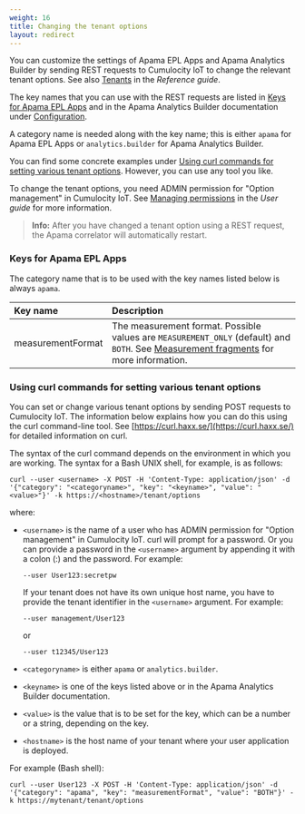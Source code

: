 ```yaml
---
weight: 16
title: Changing the tenant options
layout: redirect
---
```


You can customize the settings of Apama EPL Apps and Apama Analytics Builder by sending REST requests to Cumulocity IoT to change the relevant tenant options. See also [Tenants](/reference/tenants/) in the *Reference guide*.

The key names that you can use with the REST requests are listed in [Keys for Apama EPL Apps](#keys) and in the Apama Analytics Builder documentation under [Configuration](https://documentation.softwareag.com/onlinehelp/Rohan/Analytics_Builder/pab10-6/apama-pab-webhelp/index.html#page/apamaanalyticsbuilder-webhelp%2Fco-AnaBui_configuration.html).

A category name is needed along with the key name; this is either `apama` for Apama EPL Apps or `analytics.builder` for Apama Analytics Builder.

You can find some concrete examples under [Using curl commands for setting various tenant options](#curl). However, you can use any tool you like. 

To change the tenant options, you need ADMIN permission for "Option management" in Cumulocity IoT. See [Managing permissions](/users-guide/administration/#managing-permissions) in the *User guide* for more information.

> **Info:** After you have changed a tenant option using a REST request, the Apama correlator will automatically restart. 

### <a name="keys"></a>Keys for Apama EPL Apps

The category name that is to be used with the key names listed below is always `apama`.

<table>
<colgroup>
    <col style="width: 30%;">
    <col style="width: 70%;">
</colgroup>
<thead>
<tr>
<th style="text-align:left">Key name</th>
<th style="text-align:left">Description</th>
</tr>
</thead>
<tbody>
<tr>
<td style="text-align:left">measurementFormat</td>
<td style="text-align:left">The measurement format. Possible values are <code>MEASUREMENT_ONLY</code> (default) and <code>BOTH</code>. See <a href="#measurement-fragments">Measurement fragments</a> for more information.</td>
</tr>
</tbody>
</table>

### <a name="curl"></a>Using curl commands for setting various tenant options

You can set or change various tenant options by sending POST requests to Cumulocity IoT. The information below explains how you can do this using the curl command-line tool. See [https://curl.haxx.se/](https://curl.haxx.se/) for detailed information on curl. 

The syntax of the curl command depends on the environment in which you are working. The syntax for a Bash UNIX shell, for example, is as follows:

```
curl --user <username> -X POST -H 'Content-Type: application/json' -d '{"category": "<categoryname>", "key": "<keyname>", "value": "<value>"}' -k https://<hostname>/tenant/options
```

where:

- `<username>` is the name of a user who has ADMIN permission for "Option management" in Cumulocity IoT. curl will prompt for a password. Or you can provide a password in the `<username>` argument by appending it with a colon (:) and the password. For example:

    `--user User123:secretpw`
    
    If your tenant does not have its own unique host name, you have to provide the tenant identifier in the `<username>` argument. For example:
    
    `--user management/User123`
    
    or
    
    `--user t12345/User123`


- `<categoryname>` is either `apama` or `analytics.builder`.
- `<keyname>` is one of the keys listed above or in the Apama Analytics Builder documentation.
- `<value>` is the value that is to be set for the key, which can be a number or a string, depending on the key.
- `<hostname>` is the host name of your tenant where your user application is deployed.

For example (Bash shell):

```
curl --user User123 -X POST -H 'Content-Type: application/json' -d '{"category": "apama", "key": "measurementFormat", "value": "BOTH"}' -k https://mytenant/tenant/options
```

